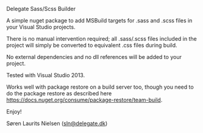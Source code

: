 Delegate Sass/Scss Builder

A simple nuget package to add MSBuild targets for .sass and .scss files in your Visual Studio projects. 

There is no manual intervention required; all .sass/.scss files included in the project will simply be converted to equivalent .css files during build.

No external dependencies and no dll references will be added to your project.

Tested with Visual Studio 2013.


Works well with package restore on a build server too, though you need to do the package restore as described here https://docs.nuget.org/consume/package-restore/team-build.


Enjoy!

Søren Laurits Nielsen (sln@delegate.dk)
